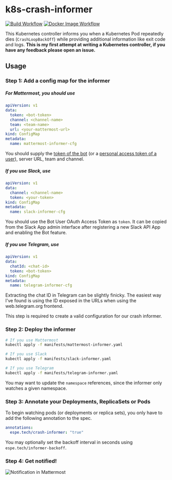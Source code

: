 # k8s-crash-informer
[![Build Workflow](https://github.com/lnsp/k8s-crash-informer/workflows/Go/badge.svg)](https://github.com/lnsp/k8s-crash-informer/actions?workflow=Go) [![Docker Image Workflow](https://github.com/lnsp/k8s-crash-informer/workflows/Docker/badge.svg)](https://github.com/lnsp/k8s-crash-informer/actions?workflow=Docker)

This Kubernetes controller informs you when a Kubernetes Pod repeatedly dies (`CrashLoopBackOff`) while providing additional information like exit code and logs. **This is my first attempt at writing a Kubernetes controller, if you have any feedback please open an issue.**

## Usage

### Step 1: Add a config map for the informer
##### For Mattermost, you should use
```yaml
apiVersion: v1
data:
  token: <bot-token>
  channel: <channel-name>
  team: <team-name>
  url: <your-mattermost-url>
kind: ConfigMap
metadata:
  name: mattermost-informer-cfg
```

You should supply the [token of the bot](https://docs.mattermost.com/developer/bot-accounts.html) (or a [personal access token of a user](https://docs.mattermost.com/developer/personal-access-tokens.html)), server URL, team and channel.

##### If you use Slack, use
```yaml
apiVersion: v1
data:
  channel: <channel-name>
  token: <your-token>
kind: ConfigMap
metadata:
  name: slack-informer-cfg
```

You should use the Bot User OAuth Access Token as `token`. It can be copied from the Slack App admin interface after registering a new Slack API App and enabling the Bot feature.

##### If you use Telegram, use

```yaml
apiVersion: v1
data:
  chatId: <chat-id>
  token: <bot-token>
kind: ConfigMap
metadata:
  name: telegram-informer-cfg
```

Extracting the chat ID in Telegram can be slightly finicky. The easiest way I've found is using the ID exposed in the URLs when using the web.telegram.org frontend.

This step is required to create a valid configuration for our crash informer.

### Step 2: Deploy the informer
```bash
# If you use Mattermost
kubectl apply -f manifests/mattermost-informer.yaml

# If you use Slack
kubectl apply -f manifests/slack-informer.yaml

# If you use Telegram
kubectl apply -f manifests/telegram-informer.yaml
```

You may want to update the `namespace` references, since the informer only watches a given namespace.

### Step 3: Annotate your Deployments, ReplicaSets or Pods
To begin watching pods (or deployments or replica sets), you only have to add the following annotation to the spec.

```yaml
annotations:
  espe.tech/crash-informer: "true"
```

You may optionally set the backoff interval in seconds using `espe.tech/informer-backoff`.

### Step 4: Get notified!

![Notification in Mattermost](https://i.imgur.com/BzJnaRr.png)
